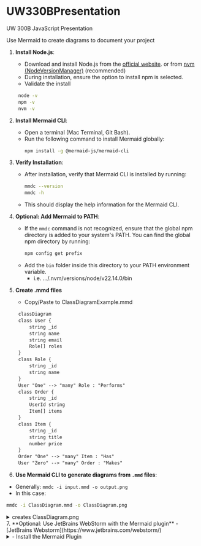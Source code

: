 # UW330BPresentation
UW 300B JavaScript Presentation

Use Mermaid to create diagrams to document your project


1. **Install Node.js**:
   - Download and install Node.js from the [official website](https://nodejs.org/). or from [nvm (NodeVersionManager)](https://github.com/nvm-sh/nvm) (recommended)
   - During installation, ensure the option to install npm is selected.
   - Validate the install
   ```bash
    node -v
    npm -v
    nvm -v
    ``` 

2. **Install Mermaid CLI**:
   - Open a terminal (Mac Terminal, Git Bash).
   - Run the following command to install Mermaid globally:
     ```bash
     npm install -g @mermaid-js/mermaid-cli
     ```

3. **Verify Installation**:
   - After installation, verify that Mermaid CLI is installed by running:
     ```bash
     mmdc --version
     mmdc -h
     ```
   - This should display the help information for the Mermaid CLI.

4. **Optional: Add Mermaid to PATH**:
   - If the `mmdc` command is not recognized, ensure that the global npm directory is added to your system's PATH. You can find the global npm directory by running:
     ```bash
     npm config get prefix
     ```
   - Add the `bin` folder inside this directory to your PATH environment variable.
     - i.e. .../.nvm/versions/node/v22.14.0/bin

5. **Create .mmd files**
    - Copy/Paste to ClassDiagramExample.mmd
   ```mmd
    classDiagram
    class User {
        string _id
        string name
        string email
        Role[] roles
    }
    class Role {
        string _id
        string name
    }
    User "One" --> "many" Role : "Performs"
    class Order {
        string _id
        UserId string
        Item[] items
    }
    class Item {
        string _id
        string title
        number price
    }
    Order "One" --> "many" Item : "Has"
    User "Zero" --> "many" Order : "Makes"
   ```
6. **Use Mermaid CLI to generate diagrams from `.mmd` files**:
- Generally: ```mmdc -i input.mmd -o output.png```
- In this case:
```bash
mmdc -i ClassDiagram.mmd -o ClassDiagram.png
```
<details>
<summary>creates ClassDiagram.png</summary>
<a href="images/repo/ClassDiagram.png" target="_blank" rel="noopener noreferrer">![Generated Class Diagram](images/repo/ClassDiagram.png)</a>
</details>
7. **Optional: Use JetBrains WebStorm with the Mermaid plugin**
- [JetBrains Webstorm](https://www.jetbrains.com/webstorm/)

<details>
<summary>- Install the Mermaid Plugin</summary>
<a href="images/repo/JetBrainsWebStormMermaidPlugin.png" target="_blank" rel="noopener noreferrer">View JetBrains WebStorm Mermaid Plugin</a>
</details>

